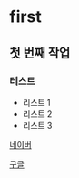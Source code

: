 # first
## 첫 번째 작업
### 테스트
- 리스트 1
- 리스트 2
- 리스트 3

[네이버](http://naver.com)

[구글](http://google.com)
